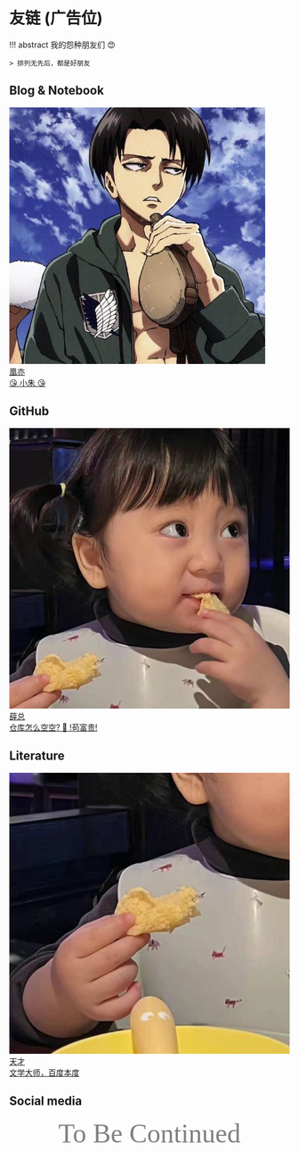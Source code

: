 # 友链 (广告位)

!!! abstract
    我的怨种朋友们 😍

    > 排列无先后，都是好朋友

## Blog & Notebook

<div class="flink-list">
    <div class="flink-list-item">
        <a href="https://zju-zhz.github.io/" title="朱镐哲" target="_blank">
            <div class="flink-item-icon">
                <img src="../Images/zhz.png" alt="zhz">
            </div>
            <div class="flink-item-name">凰亦</div>
            <div class="flink-item-desc">😘 小朱 😘</div>
        </a>
    </div>
</div>

## GitHub 

<div class="flink-list">
    <div class="flink-list-item">
        <a href="https://github.com/jxxxx123" title="薛总的 GitHub" target="_blank">
            <div class="flink-item-icon">
                <img src="../Icon/薛总.jpg" alt="薛总">
            </div>
            <div class="flink-item-name">薛总</div>
            <div class="flink-item-desc">仓库怎么空空? 🙇 !苟富贵!</div>
        </a>
    </div>
</div>

## Literature

<div class="flink-list">
    <div class="flink-list-item">
        <a href="https://allcp.net/home.php?mod=space&uid=508802&do=thread&view=me&from=space" title="天才的帖子" target="_blank">
            <div class="flink-item-icon">
                <img src="../Icon/天才.jpg" alt="天才">
            </div>
            <div class="flink-item-name">天才</div>
            <div class="flink-item-desc">文学大师，百度本度</div>
        </a>
    </div>
</div>



## Social media

<center><font face="JetBrains Mono" color=grey size=18>To Be Continued</font></center>